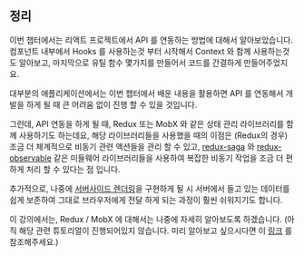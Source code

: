 ## 정리

이번 챕터에서는 리액트 프로젝트에서 API 를 연동하는 방법에 대해서 알아보았습니다. 컴포넌트 내부에서 Hooks 를 사용하는것 부터 시작해서 Context 와 함께 사용하는것도 알아보고, 마지막으로 유틸 함수 몇가지를 만들어서 코드를 간결하게 만들어주었지요.

대부분의 애플리케이션에서는 이번 챕터에서 배운 내용을 활용하면 API 를 연동해서 개발을 하게 될 때 큰 어려움 없이 진행 할 수 있을 것입니다.

그런데, API 연동을 하게 될 때, Redux 또는 MobX 와 같은 상태 관리 라이브러리를 함께 사용하기도 하는데요, 해당 라이브러리들을 사용했을 때의 이점은 (Redux의 경우) 조금 더 체계적으로 비동기 관련 액션들을 관리 할 수 있고, [redux-saga](https://github.com/redux-saga/redux-saga) 와 [redux-observable](https://github.com/redux-observable/redux-observable) 같은 미들웨어 라이브러리들을 사용하여 복잡한 비동기 작업을 조금 더 편하게 처리 할 수 있다는 점 입니다.

추가적으로, 나중에 [서버사이드 렌더링](https://asfirstalways.tistory.com/244)을 구현하게 될 시 서버에서 들고 있는 데이터를 쉽게 보존하여 그대로 브라우저에게 전달 하게 되는 과정이 훨씬 쉬워지기도 합니다.

이 강의에서는, Redux / MobX 에 대해서는 나중에 자세히 알아보도록 하겠습니다. (아직 해당 관련 튜토리얼이 진행되어있지 않습니다. 미리 알아보고 싶으시다면 이 [링크](https://velog.io/@velopert/series/redux-or-mobx) 를 참조해주세요.)